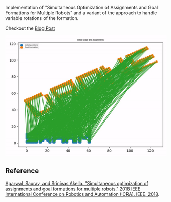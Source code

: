 Implementation of "Simultaneous Optimization of Assignments and Goal Formations for Multiple Robots" and a variant of the approach to handle variable rotations of the formation.

Checkout the [Blog Post](https://www.itskalvik.com/research/blog/soagf/)

![](soagf.gif)

## Reference
[Agarwal, Saurav, and Srinivas Akella. "Simultaneous optimization of assignments and goal formations for multiple robots." 2018 IEEE International Conference on Robotics and Automation (ICRA). IEEE, 2018](https://ieeexplore.ieee.org/abstract/document/8460542). 
